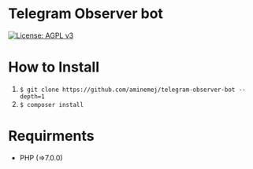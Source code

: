 # Telegram Observer bot

[![License: AGPL v3](https://img.shields.io/badge/License-AGPL%20v3-blue.svg)](https://www.gnu.org/licenses/agpl-3.0)

# How to Install

  1. ` $ git clone https://github.com/aminemej/telegram-observer-bot --depth=1 `
  2. ` $ composer install `

# Requirments

  * PHP (=>7.0.0)
